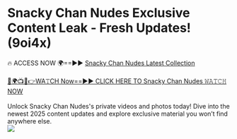 # Snacky Chan Nudes Exclusive Content Leak - Fresh Updates! (9oi4x)

🔥 ACCESS NOW 🌍==►► <a href="https://tinyurl.com/2mz8nhtm" rel="nofollow">Snacky Chan Nudes Latest Collection</a>
<br><br>
[🔴🌍📺📱👉WA𝚃CH Now==►► CLICK HERE TO Snacky Chan Nudes 𝚆𝙰𝚃𝙲𝙷 NOW](https://tinyurl.com/2mz8nhtm)
<br><br>
Unlock Snacky Chan Nudes's private videos and photos today! Dive into the newest 2025 content updates and explore exclusive material you won’t find anywhere else.
<br>
<a href="https://tinyurl.com/2mz8nhtm" rel="nofollow" data-target="animated-image.originalLink"><img src="https://camo.githubusercontent.com/8a4f000d20f83aca3bf7ec5f350d767afa0574a8a352519fd8cfa583a6f93a33/68747470733a2f2f692e696d6775722e636f6d2f644a486b345a712e676966" data-canonical-src="https://i.imgur.com/dJHk4Zq.gif" style="max-width: 100%; display: inline-block;" data-target="animated-image.originalImage"></a>
<br>
